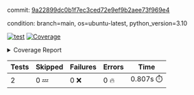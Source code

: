 commit: [9a22899dc0b1f7ec3ced72e9ef9b2aee73f969e4](https://github.com/rcmdnk/python-template/tree/9a22899dc0b1f7ec3ced72e9ef9b2aee73f969e4)

condition: branch=main, os=ubuntu-latest, python_version=3.10

[![test](https://github.com/rcmdnk/python-template/actions/workflows/test.yml/badge.svg)](https://github.com/rcmdnk/python-template/actions/runs/16404094459)
<a href="https://github.com/rcmdnk/python-template/blob/9a22899dc0b1f7ec3ced72e9ef9b2aee73f969e4/README.md"><img alt="Coverage" src="https://img.shields.io/badge/Coverage-100%25-brightgreen.svg" /></a><details><summary>Coverage Report </summary><table><tr><th>File</th><th>Stmts</th><th>Miss</th><th>Cover</th></tr><tbody><tr><td><b>TOTAL</b></td><td><b>4</b></td><td><b>0</b></td><td><b>100%</b></td></tr></tbody></table></details>

| Tests | Skipped | Failures | Errors | Time |
| ----- | ------- | -------- | -------- | ------------------ |
| 2 | 0 :zzz: | 0 :x: | 0 :fire: | 0.807s :stopwatch: |

